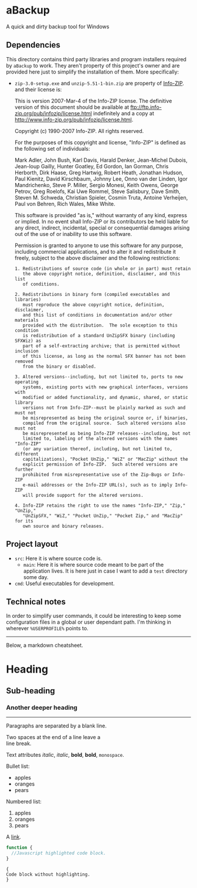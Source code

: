 aBackup
=======

A quick and dirty backup tool for Windows

Dependencies
------------

This directory contains third party libraries and program installers required by
`aBackup` to work. They aren't property of this project's owner and are provided
here just to simplify the installation of them. More specifically:
  * `zip-3.0-setup.exe` and `unzip-5.51-1-bin.zip` are property of [Info-ZIP](http://www.info-zip.org/).
    and their license is:

    This is version 2007-Mar-4 of the Info-ZIP license.
    The definitive version of this document should be available at
    ftp://ftp.info-zip.org/pub/infozip/license.html indefinitely and
    a copy at http://www.info-zip.org/pub/infozip/license.html.


    Copyright (c) 1990-2007 Info-ZIP.  All rights reserved.

    For the purposes of this copyright and license, "Info-ZIP" is defined as
    the following set of individuals:

       Mark Adler, John Bush, Karl Davis, Harald Denker, Jean-Michel Dubois,
       Jean-loup Gailly, Hunter Goatley, Ed Gordon, Ian Gorman, Chris Herborth,
       Dirk Haase, Greg Hartwig, Robert Heath, Jonathan Hudson, Paul Kienitz,
       David Kirschbaum, Johnny Lee, Onno van der Linden, Igor Mandrichenko,
       Steve P. Miller, Sergio Monesi, Keith Owens, George Petrov, Greg Roelofs,
       Kai Uwe Rommel, Steve Salisbury, Dave Smith, Steven M. Schweda,
       Christian Spieler, Cosmin Truta, Antoine Verheijen, Paul von Behren,
       Rich Wales, Mike White.

    This software is provided "as is," without warranty of any kind, express
    or implied.  In no event shall Info-ZIP or its contributors be held liable
    for any direct, indirect, incidental, special or consequential damages
    arising out of the use of or inability to use this software.

    Permission is granted to anyone to use this software for any purpose,
    including commercial applications, and to alter it and redistribute it
    freely, subject to the above disclaimer and the following restrictions:

        1. Redistributions of source code (in whole or in part) must retain
           the above copyright notice, definition, disclaimer, and this list
           of conditions.

        2. Redistributions in binary form (compiled executables and libraries)
           must reproduce the above copyright notice, definition, disclaimer,
           and this list of conditions in documentation and/or other materials
           provided with the distribution.  The sole exception to this condition
           is redistribution of a standard UnZipSFX binary (including SFXWiz) as
           part of a self-extracting archive; that is permitted without inclusion
           of this license, as long as the normal SFX banner has not been removed
           from the binary or disabled.

        3. Altered versions--including, but not limited to, ports to new operating
           systems, existing ports with new graphical interfaces, versions with
           modified or added functionality, and dynamic, shared, or static library
           versions not from Info-ZIP--must be plainly marked as such and must not
           be misrepresented as being the original source or, if binaries,
           compiled from the original source.  Such altered versions also must not
           be misrepresented as being Info-ZIP releases--including, but not
           limited to, labeling of the altered versions with the names "Info-ZIP"
           (or any variation thereof, including, but not limited to, different
           capitalizations), "Pocket UnZip," "WiZ" or "MacZip" without the
           explicit permission of Info-ZIP.  Such altered versions are further
           prohibited from misrepresentative use of the Zip-Bugs or Info-ZIP
           e-mail addresses or the Info-ZIP URL(s), such as to imply Info-ZIP
           will provide support for the altered versions.

        4. Info-ZIP retains the right to use the names "Info-ZIP," "Zip," "UnZip,"
           "UnZipSFX," "WiZ," "Pocket UnZip," "Pocket Zip," and "MacZip" for its
           own source and binary releases.


Project layout
--------------
  * `src`: Here it is where source code is.
    * `main`: Here it is where source code meant to be part of the application
              lives. It is here just in case I want to add a `test` directory
              some day.
  * `cmd`: Useful executables for development.

Technical notes
---------------
In order to simplify user commands, it could be interesting to keep some
configuration files in a global or user dependant path. I'm thinking in wherever
`%USERPROFILE%` points to.

---
Below, a markdown cheatsheet.

Heading
=======
Sub-heading
-----------
### Another deeper heading

---

Paragraphs are separated
by a blank line.

Two spaces at the end of a line leave a  
line break.

Text attributes _italic_, *italic*, __bold__, **bold**, `monospace`.

Bullet list:

  * apples
  * oranges
  * pears

Numbered list:

  1. apples
  2. oranges
  3. pears

A [link](http://example.com).

```javascript
function {
  //Javascript highlighted code block.
}
```

    {
    Code block without highlighting.
    }
